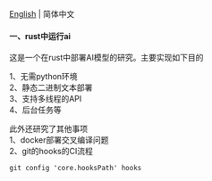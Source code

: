 [English](README.md) | 简体中文

#### 一、rust中运行ai

这是一个在rust中部署AI模型的研究。主要实现如下目的

1、无需python环境  
2、静态二进制文本部署  
3、支持多线程的API   
4、后台任务等   

此外还研究了其他事项  
1、docker部署交叉编译问题  
2、git的hooks的CI流程

```shell
git config 'core.hooksPath' hooks
```
